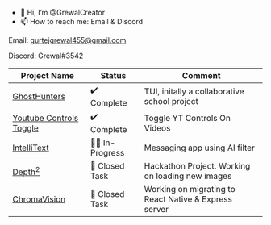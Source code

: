 - 👋 Hi, I’m @GrewalCreator
- 📫 How to reach me: Email & Discord

Email: gurtejgrewal455@gmail.com

Discord: Grewal#3542


| Project Name | Status  | Comment  |
| ------------ | ------- | -------- |
| [GhostHunters](https://github.com/GrewalCreator/GhostHunters) | ✔️ Complete | TUI, initally a collaborative school project |
| [Youtube Controls Toggle](https://github.com/GrewalCreator/Youtube_Controls_Extension) | ✔️ Complete | Toggle YT Controls On Videos |
| [IntelliText](https://github.com/GrewalCreator/IntelliText) | 👷‍♂️ In-Progress | Messaging app using AI filter |
| [Depth<sup>2</sup>](https://github.com/GrewalCreator/DepthSquared) | 🚧 Closed Task | Hackathon Project. Working on loading new images |
| [ChromaVision](https://github.com/GrewalCreator/ChromaVision) | 🚧 Closed Task | Working on migrating to React Native & Express server |


